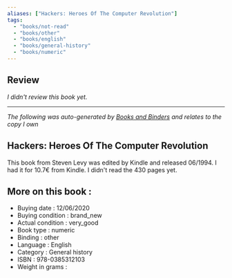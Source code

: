 ```yaml
---
aliases: ["Hackers: Heroes Of The Computer Revolution"] 
tags: 
  - "books/not-read" 
  - "books/other" 
  - "books/english"
  - "books/general-history"
  - "books/numeric"
---
```

## Review
_I didn't review this book yet._

---
_The following was auto-generated by [Books and Binders](Books%20and%20Binders.md) and relates to the copy I own_
## Hackers: Heroes Of The Computer Revolution
This book from Steven Levy was edited by Kindle and released 06/1994. I had it for 10.7€ from Kindle. I didn't read the 430 pages yet.

## More on this book :
- Buying date : 12/06/2020
- Buying condition : brand_new
- Actual condition : very_good
- Book type : numeric
- Binding : other
- Language : English
- Category : General history
- ISBN : 978-0385312103
- Weight in grams : 
